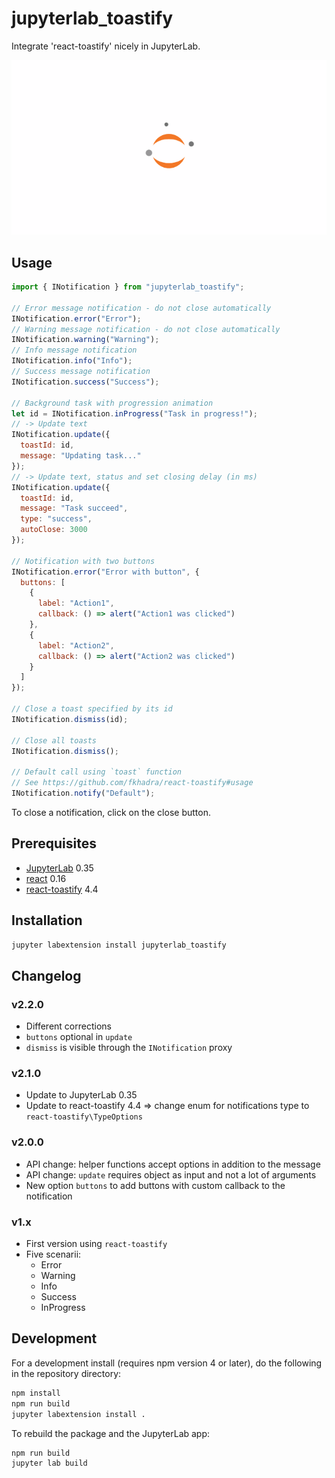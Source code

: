 # jupyterlab_toastify

Integrate 'react-toastify' nicely in JupyterLab.

![example](jupyterlab_notifications.gif)

## Usage

```javascript
import { INotification } from "jupyterlab_toastify";

// Error message notification - do not close automatically
INotification.error("Error");
// Warning message notification - do not close automatically
INotification.warning("Warning");
// Info message notification
INotification.info("Info");
// Success message notification
INotification.success("Success");

// Background task with progression animation
let id = INotification.inProgress("Task in progress!");
// -> Update text
INotification.update({
  toastId: id,
  message: "Updating task..."
});
// -> Update text, status and set closing delay (in ms)
INotification.update({
  toastId: id,
  message: "Task succeed",
  type: "success",
  autoClose: 3000
});

// Notification with two buttons
INotification.error("Error with button", {
  buttons: [
    {
      label: "Action1",
      callback: () => alert("Action1 was clicked")
    },
    {
      label: "Action2",
      callback: () => alert("Action2 was clicked")
    }
  ]
});

// Close a toast specified by its id
INotification.dismiss(id);

// Close all toasts
INotification.dismiss();

// Default call using `toast` function
// See https://github.com/fkhadra/react-toastify#usage
INotification.notify("Default");
```

To close a notification, click on the close button.

## Prerequisites

- [JupyterLab](https://github.com/jupyterlab/jupyterlab/) 0.35
- [react](https://reactjs.org/) 0.16
- [react-toastify](https://github.com/fkhadra/react-toastify) 4.4

## Installation

```bash
jupyter labextension install jupyterlab_toastify
```

## Changelog

### v2.2.0

- Different corrections
- `buttons` optional in `update`
- `dismiss` is visible through the `INotification` proxy

### v2.1.0

- Update to JupyterLab 0.35
- Update to react-toastify 4.4 => change enum for notifications type to `react-toastify\TypeOptions`

### v2.0.0

- API change: helper functions accept options in addition to the message
- API change: `update` requires object as input and not a lot of arguments
- New option `buttons` to add buttons with custom callback to the notification

### v1.x

- First version using `react-toastify`
- Five scenarii:
  - Error
  - Warning
  - Info
  - Success
  - InProgress

## Development

For a development install (requires npm version 4 or later), do the following in the repository directory:

```bash
npm install
npm run build
jupyter labextension install .
```

To rebuild the package and the JupyterLab app:

```bash
npm run build
jupyter lab build
```
